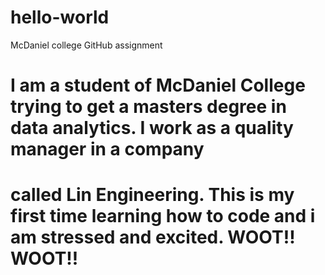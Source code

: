# hello-world
McDaniel college GitHub assignment
# I am a student of McDaniel College trying to get a masters degree in data analytics. I work as a quality manager in a company 
# called Lin Engineering. This is my first time learning how to code and i am stressed and excited. WOOT!! WOOT!!
